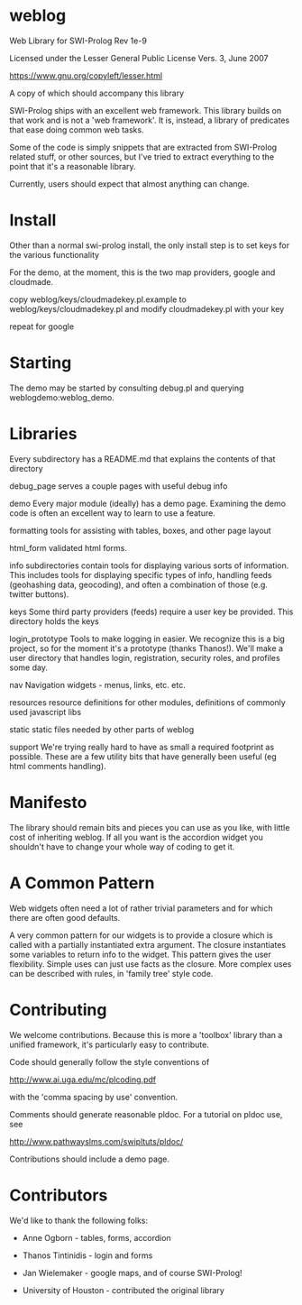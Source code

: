 weblog
======

Web Library for SWI-Prolog
Rev 1e-9

Licensed under the Lesser General Public License Vers. 3, June 2007

https://www.gnu.org/copyleft/lesser.html

A copy of which should accompany this library

SWI-Prolog ships with an excellent web framework. This library builds on that work
and is not a 'web framework'. It is, instead, a library of predicates that ease doing
common web tasks.

Some of the code is simply snippets that are extracted from SWI-Prolog related stuff,
or other sources, but I've tried to extract everything to the point that it's a reasonable
library.

Currently, users should expect that almost anything can change.

Install
=======

Other than a normal swi-prolog install, the only install step is to 
set keys for the various functionality 

For the demo, at the moment, this is the two map providers, google and cloudmade.

copy 
weblog/keys/cloudmadekey.pl.example 
to 
weblog/keys/cloudmadekey.pl
and modify cloudmadekey.pl with your key

repeat for google 


Starting
========

The demo may be started by consulting debug.pl and querying weblogdemo:weblog_demo.

Libraries
=========

Every subdirectory has a README.md that explains the contents of that directory

debug_page  serves a couple pages with useful debug info

demo     Every major module (ideally) has a demo page. Examining the demo code is often
         an excellent way to learn to use a feature.

formatting    tools for assisting with tables, boxes, and other page layout

html_form     validated html forms.

info          subdirectories contain tools for displaying various sorts of information.
              This includes tools for displaying specific types of info, handling feeds
              (geohashing data, geocoding), and often a combination of those (e.g. twitter buttons).
             
keys          Some third party providers (feeds) require a user key be provided. This directory holds
              the keys
              
login_prototype   Tools to make logging in easier. We recognize this is a big project, so for
                  the moment it's a prototype (thanks Thanos!). We'll make a user directory 
                  that handles login, registration, security roles, and profiles some day.
                  
nav           Navigation widgets - menus, links, etc. etc.

resources     resource definitions for other modules, definitions of commonly used javascript libs

static        static files needed by other parts of weblog

support       We're trying really hard to have as small a required footprint as possible. 
              These are a few utility bits that have generally been useful (eg html comments handling).
              
Manifesto
=========

The library should remain bits and pieces you can use as you like, with little cost of inheriting weblog. If all you want is the accordion widget you shouldn't have to change your whole way of coding
to get it.

A Common Pattern
================

Web widgets often need a lot of rather trivial parameters and for which there
are often good defaults.

A very common pattern for our widgets is to provide a closure which is called
with a partially instantiated extra argument. The closure instantiates some variables
to return info to the widget. 
This pattern gives the user flexibility. Simple uses can just use facts as the closure.
More complex uses can be described with rules, in 'family tree' style code.

Contributing
============

We welcome contributions. Because this is more a 'toolbox' library than a unified 
framework, it's particularly easy to contribute.

Code should generally follow the style conventions of 

http://www.ai.uga.edu/mc/plcoding.pdf

with the 'comma spacing by use' convention.

Comments should generate reasonable pldoc. For a tutorial on pldoc use, see

http://www.pathwayslms.com/swipltuts/pldoc/

Contributions should include a demo page.


Contributors
============

We'd like to thank the following folks:

 * Anne Ogborn - tables, forms, accordion

 * Thanos Tintinidis   - login and forms

 * Jan Wielemaker - google maps, and of course SWI-Prolog!

 * University of Houston - contributed the original library










